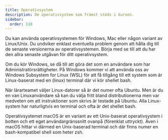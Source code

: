```yaml
---
title: Operativsystem
description: De operativsystem som främst stöds i kursen.
sidebar:
  order: 110
---
```


Du kan använda operativsystemen för Windows, Mac eller någon variant av Linux/Unix. Du undviker enklast eventuella problem genom att hålla dig till de senaste versionerna av operativsystemen. Börja med se till att du har den allra senaste utgåvan för ditt operativsystem.

Om du kör Windows, se då till att göra det som en användare som har Administratörsrättigheter. På Windows kommer vi att använda oss av Windows Subsystem for Linux (WSL) för att få tillgång till ett system som är Linux-baserat med en (linux) terminal där vi kör shellet bash.

När lärarteamet väljer Linux-datorer så är det numer ofta Ubuntu. Men är du en van Linuxanvändare så kan du välja fritt bland distributionerna men var medveten om att instruktioner som skrivs är testade på Ubuntu. Alla Linux-system har naturligtvis en terminal och ofta är det shellet bash.

Operativsystemet macOS är en variant av ett Unix-baserat operativsystem i botten och ett eget användargränssnitt ovanpå (förenklat uttryckt). Även i macOS hittar vi därmed en Unix-baserad terminal och där finns numer en bash-kompatibel shell som heter zsh.
